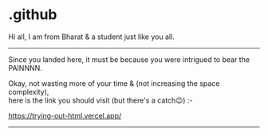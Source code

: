 # .github


Hi all, I am from Bharat & a student just like you all.

---

Since you landed here, it must be because you were intrigued to bear the PAINNNN.

Okay, not wasting more of your time & (not increasing the space complexity),
<br>here is the link you should visit (but there's a catch😉) :-  

https://trying-out-html.vercel.app/

---

